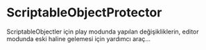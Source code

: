 # ScriptableObjectProtector
ScriptableObjectler için play modunda yapılan değişikliklerin, editor modunda eski haline gelemesi için yardımcı araç...
